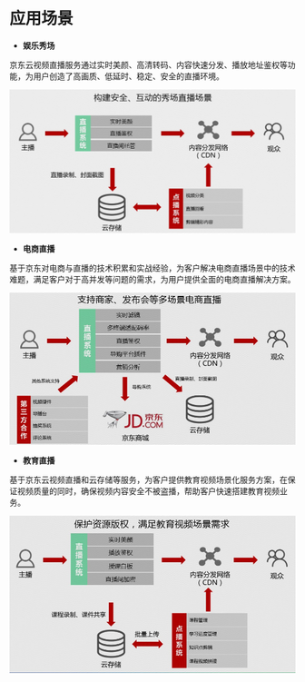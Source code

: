 # 应用场景

-   **娱乐秀场**

京东云视频直播服务通过实时美颜、高清转码、内容快速分发、播放地址鉴权等功能，为用户创造了高画质、低延时、稳定、安全的直播环境。

![](https://github.com/jdcloudcom/cn/blob/cn-live-video/image/live-video/%E5%BA%94%E7%94%A8%E5%9C%BA%E6%99%AF-%E5%A8%B1%E4%B9%90%E7%A7%80%E5%9C%BA.jpg)

-   **电商直播**

基于京东对电商与直播的技术积累和实战经验，为客户解决电商直播场景中的技术难题，满足客户对于高并发等问题的需求，为用户提供全面的电商直播解决方案。

![](https://github.com/jdcloudcom/cn/blob/cn-live-video/image/live-video/%E5%BA%94%E7%94%A8%E5%9C%BA%E6%99%AF-%E7%94%B5%E5%95%86.jpg)

-   **教育直播**

基于京东云视频直播和云存储等服务，为客户提供教育视频场景化服务方案，在保证视频质量的同时，确保视频内容安全不被盗播，帮助客户快速搭建教育视频业务。

![](https://github.com/jdcloudcom/cn/blob/cn-live-video/image/live-video/%E5%BA%94%E7%94%A8%E5%9C%BA%E6%99%AF-%E6%95%99%E8%82%B2%E7%9B%B4%E6%92%AD.jpg)



